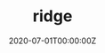---
date: "2020-07-01T00:00:00Z"
external_link: https://cran.r-project.org/web/packages/ridge/index.html
image:
  focal_point: Smart

links:
- icon: github
  icon_pack: fab
  name: Github
  url: https://github.com/SteffenMoritz/ridge
- name: CRAN
  url: https://cran.r-project.org/web/packages/ridge/index.html
  
summary: R package for ridge regression with Automatic Selection of the Penalty Parameter. Initially developed by E. Cule, I was a regular package user at first. But I took over upkeep after it was dropped from CRAN, because it was missing a maintainer/did not pass the tests anymore. I fix bugs and perform small improvements on the package from time to time.

tags:
- R Packages
- Software

title: ridge
---
